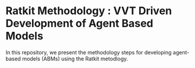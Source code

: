 # Ratkit Methodology : VVT Driven Development of Agent Based Models

In this repository, we present the methodology steps for developing agent-based models (ABMs) using the Ratkit metodlogy.
